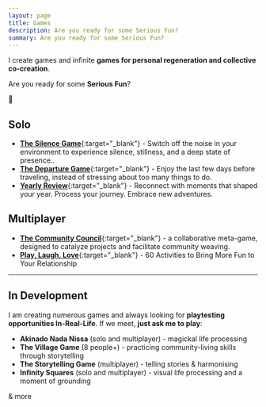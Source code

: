 ```yaml
---
layout: page
title: Games
description: Are you ready for some Serious Fun?
summary: Are you ready for some Serious Fun?
---
```


I create games and infinite **games for personal regeneration and collective co-creation**.

Are you ready for some **Serious Fun**?

🐸

## Solo

- [**The Silence Game**](https://payhip.com/b/IUkGi){:target="_blank"} - Switch off the noise in your environment to experience silence, stillness, and a deep state of presence..
- [**The Departure Game**](https://payhip.com/b/PWpK8){:target="_blank"} - Enjoy the last few days before traveling, instead of stressing about too many things to do.
- [**Yearly Review**](https://payhip.com/b/aW9jx){:target="_blank"} - Reconnect with moments that shaped your year. Process your journey. Embrace new adventures.

## Multiplayer

- [**The Community Council**](https://payhip.com/b/i1F9N){:target="_blank"} - a collaborative meta-game, designed to catalyze projects and facilitate community weaving.
- [**Play, Laugh, Love**](https://payhip.com/b/ES5V3){:target="_blank"} - 60 Activities to Bring More Fun to Your Relationship

<p></p>

---
## In Development

I am creating numerous games and always looking for **playtesting opportunities In-Real-Life**. If we meet, **just ask me to play**:

- **Akinado Nada Nissa** (solo and multiplayer) - magickal life processing
- **The Village Game** (8 people+) - practicing community-living skills through storytelling
- **The Storytelling Game** (multiplayer) - telling stories & harmonising
- **Infinity Squares** (solo and multiplayer) - visual life processing and a moment of grounding

& more